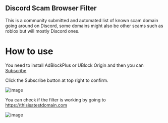 ## Discord Scam Browser Filter

This is a community submitted and automated list of known scam domain going around on Discord, some domains might also be other scams such as roblox but will mostly Discord ones.

# How to use

You need to install AdBlockPlus or UBlock Origin and then you can [Subscribe](https://subscribe.adblockplus.org/?location=https://raw.githubusercontent.com/xXBuilderBXx/DiscordScamBrowserFilter/master/filterlist.txt&title=Discord%20Scam%20Browser%20Filter)

Click the Subscribe button at top right to confirm.

![image](https://user-images.githubusercontent.com/17956143/153526455-2f561ca8-4c67-4de3-893a-fb5467144de0.png)

You can check if the filter is working by going to https://thisisatestdomain.com

![image](https://user-images.githubusercontent.com/17956143/153526595-145dc392-33ea-43f8-98a2-a0c2de9bbdd5.png)
